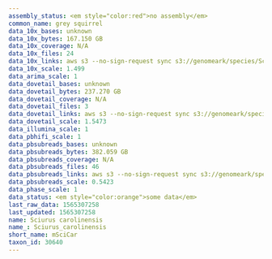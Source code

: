```yaml
---
assembly_status: <em style="color:red">no assembly</em>
common_name: grey squirrel
data_10x_bases: unknown
data_10x_bytes: 167.150 GB
data_10x_coverage: N/A
data_10x_files: 24
data_10x_links: aws s3 --no-sign-request sync s3://genomeark/species/Sciurus_carolinensis/mSciCar1/genomic_data/10x/ .<br>
data_10x_scale: 1.499
data_arima_scale: 1
data_dovetail_bases: unknown
data_dovetail_bytes: 237.270 GB
data_dovetail_coverage: N/A
data_dovetail_files: 3
data_dovetail_links: aws s3 --no-sign-request sync s3://genomeark/species/Sciurus_carolinensis/mSciCar1/genomic_data/dovetail/ .<br>
data_dovetail_scale: 1.5473
data_illumina_scale: 1
data_pbhifi_scale: 1
data_pbsubreads_bases: unknown
data_pbsubreads_bytes: 382.059 GB
data_pbsubreads_coverage: N/A
data_pbsubreads_files: 46
data_pbsubreads_links: aws s3 --no-sign-request sync s3://genomeark/species/Sciurus_carolinensis/mSciCar1/genomic_data/pacbio/ . --exclude "*scraps.bam* --exclude "*ccs.bam*"<br>
data_pbsubreads_scale: 0.5423
data_phase_scale: 1
data_status: <em style="color:orange">some data</em>
last_raw_data: 1565307258
last_updated: 1565307258
name: Sciurus carolinensis
name_: Sciurus_carolinensis
short_name: mSciCar
taxon_id: 30640
---
```

